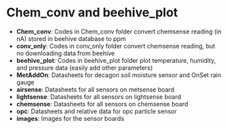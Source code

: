 <!--
waggle_topic=IGNORE
-->

# Chem_conv and beehive_plot

* **Chem_conv**: Codes in Chem_conv folder convert chemsense reading (in nA) stored in beehive database to ppm
* **conv_only**: Codes in conv_only folder convert chemsense reading, but no downloading data from beehive
* **beehive_plot**: Codes in beehive_plot folder plot temperature, humidity, and pressure data (easily add other parameters)
* **MetAddOn**: Datasheets for decagon soil moisture sensor and OnSet rain gauge
* **airsense**: Datasheets for all sensors on metsense board
* **lightsense**: Datasheets for all sensors on lightsense board
* **chemsense**: Datasheets for all sensors on chemsense board
* **opc**: Datasheets and relative data for opc particle sensor
* **images**: Images for the sensor boards
